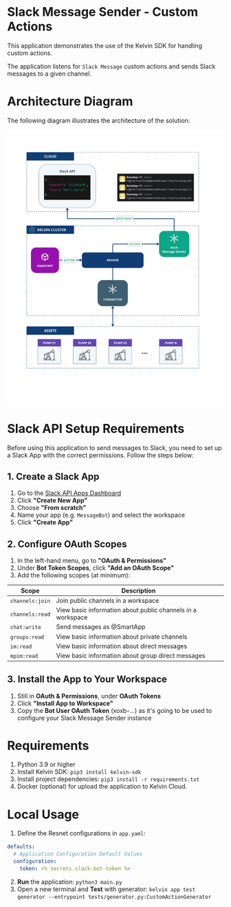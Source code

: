 # Slack Message Sender - Custom Actions
This application demonstrates the use of the Kelvin SDK for handling custom actions.

The application listens for `Slack Message` custom actions and sends Slack messages to a given channel.

# Architecture Diagram
The following diagram illustrates the architecture of the solution:

![Architecture](./assets/architecture-diagram.jpg)

# Slack API Setup Requirements

Before using this application to send messages to Slack, you need to set up a Slack App with the correct permissions. Follow the steps below:

## 1. Create a Slack App

1. Go to the [Slack API Apps Dashboard](https://api.slack.com/apps)
2. Click **"Create New App"**
3. Choose **"From scratch"**
4. Name your app (e.g. `MessageBot`) and select the workspace
5. Click **"Create App"**

## 2. Configure OAuth Scopes

1. In the left-hand menu, go to **"OAuth & Permissions"**
2. Under **Bot Token Scopes**, click **"Add an OAuth Scope"**
3. Add the following scopes (at minimum):

| Scope           | Description                                                   |
|------------------|--------------------------------------------------------------|
| `channels:join`  | Join public channels in a workspace                          |
| `channels:read`  | View basic information about public channels in a workspace  |
| `chat:write`     | Send messages as @SmartApp                                   |
| `groups:read`    | View basic information about private channels                |
| `im:read`        | View basic information about direct messages                 |
| `mpim:read`      | View basic information about group direct messages           |

## 3. Install the App to Your Workspace

1. Still in **OAuth & Permissions**, under **OAuth Tokens**
2. Click **"Install App to Workspace"**
3. Copy the **Bot User OAuth Token** (xoxb-...) as it's going to be used to configure your Slack Message Sender instance

# Requirements
1. Python 3.9 or higher
2. Install Kelvin SDK: `pip3 install kelvin-sdk`
3. Install project dependencies: `pip3 install -r requirements.txt`
4. Docker (optional) for upload the application to Kelvin Cloud.

# Local Usage
1. Define the Resnet configurations in `app.yaml`:

```yaml
defaults:
  # Application Configuration Default Values
  configuration:
    token: <% secrets.slack-bot-token %>
```
2. **Run** the application: `python3 main.py`
3. Open a new terminal and **Test** with generator: `kelvin app test generator --entrypoint tests/generator.py:CustomActionGenerator`